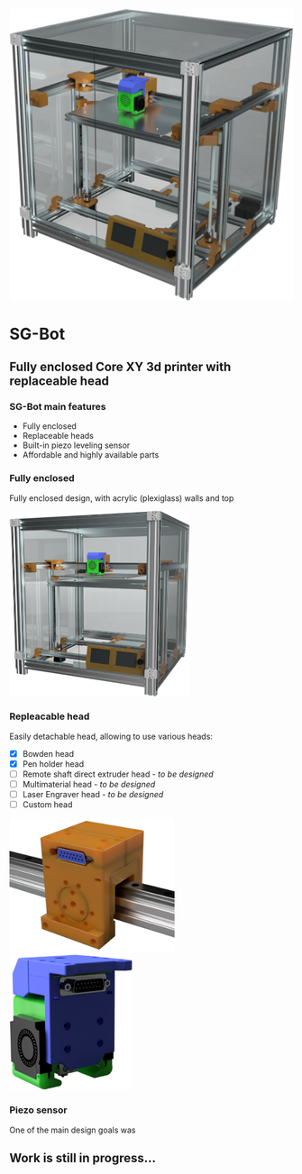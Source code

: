 ![](https://github.com/slim-gears/sg-bot/raw/master/docs/img/sgbot-render-2.png)

# SG-Bot
## Fully enclosed Core XY 3d printer with replaceable head

### SG-Bot main features
- Fully enclosed
- Replaceable heads
- Built-in piezo leveling sensor
- Affordable and highly available parts

### Fully enclosed
Fully enclosed design, with acrylic (plexiglass) walls and top

<img src="https://github.com/slim-gears/sg-bot/raw/master/docs/img/sgbot-render-1.png" width="320px">

### Repleacable head
Easily detachable head, allowing to use various heads:
- [x] Bowden head 
- [x] Pen holder head
- [ ] Remote shaft direct extruder head - *to be designed*
- [ ] Multimaterial head - *to be designed*
- [ ] Laser Engraver head - *to be designed*
- [ ] Custom head

<img src="https://github.com/slim-gears/sg-bot/raw/master/docs/img/sgbot-render-carriage-2.png" height="240px"> <img src="https://github.com/slim-gears/sg-bot/raw/master/docs/img/sgbot-render-head-2.png" height="240px">

### Piezo sensor
One of the main design goals was 

## Work is still in progress...
